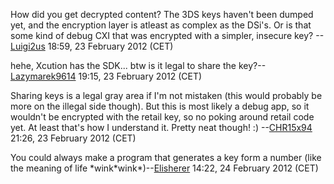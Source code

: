How did you get decrypted content? The 3DS keys haven't been dumped yet,
and the encryption layer is atleast as complex as the DSi's. Or is that
some kind of debug CXI that was encrypted with a simpler, insecure key?
--[Luigi2us](User:Luigi2us "wikilink") 18:59, 23 February 2012 (CET)


hehe, Xcution has the SDK... btw is it legal to share the
key?--[Lazymarek9614](User:Lazymarek9614 "wikilink") 19:15, 23 February
2012 (CET)


Sharing keys is a legal gray area if I'm not mistaken (this would
probably be more on the illegal side though). But this is most likely a
debug app, so it wouldn't be encrypted with the retail key, so no poking
around retail code yet. At least that's how I understand it. Pretty neat
though! :) --[CHR15x94](User:CHR15x94 "wikilink") 21:26, 23 February
2012 (CET)


You could always make a program that generates a key form a number (like
the meaning of life
\*wink\*wink\*)--[Elisherer](User:Elisherer "wikilink") 14:22, 24
February 2012 (CET)